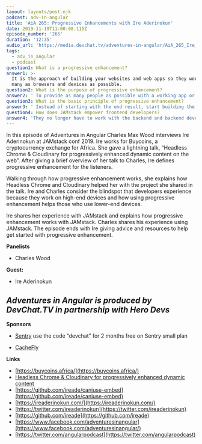 ```yaml
---
layout: layouts/post.njk
podcast: adv-in-angular
title: 'AiA 265: Progressive Enhancements with Ire Aderinokun'
date: 2019-11-19T11:00:08.115Z
episode_number: '265'
duration: '12:35'
audio_url: 'https://media.devchat.tv/adventures-in-angular/AiA_265_Ire_Aderinokun.mp3'
tags:
  - adv_in_angular
  - podcast
question1: What is a progressive enhancement?
answer1: >-
  It is the approach of building your websites and web apps so they work for as
  many as browsers and devices as possible.
question2: What is the purpose of progressive enhancement?
answer2: ' To provide as many people as possible with a working app or website no matter their device or browser.'
question3: What is the basic principle of progressive enhancement?
answer3: ' Instead of starting with the end result, start building the base experience and then enhancing it to fit more powerful devices or browsers. '
question4: How does JAMstack empower frontend developers?
answer4: 'They no longer have to work with the backend and backend developers. '
---
```

In this episode of Adventures in Angular Charles Max Wood interviews Ire Aderinokun at JAMstack conf 2019. Ire works for Buycoins, a cryptocurrency exchange for Africa. She gave a lightning talk, “Headless Chrome & Cloudinary for progressively enhanced dynamic content on the web”. After giving a brief overview of her talk to Charles, Ire defines progressive enhancement for the listeners. 

Walking through how progressive enhancement works, she explains how Headless Chrome and Cloudinary helped her with the project she shared in the talk. Ire and Charles consider the blindspot that developers experience because they work on high-end devices and how using progressive enhancement helps those who use lower-end devices.

Ire shares her experience with JAMstack and explains how progressive enhancement works with JAMstack. Charles shares his experience using JAMstack. The episode ends with Ire giving advice and resources to help get started with progressive enhancement. 


**Panelists**

- Charles Wood

**Guest:**

- Ire Aderinokun

## _Adventures in Angular is produced by DevChat.TV in partnership with Hero Devs_

**Sponsors**


* [Sentry](http://sentry.io/) use the code “devchat” for 2 months free on Sentry small plan
- [CacheFly](https://www.cachefly.com/)

**Links**

- [https://buycoins.africa/](https://buycoins.africa/)
- [Headless Chrome &amp; Cloudinary for progressively enhanced dynamic content](https://www.youtube.com/watch?time_continue=1&amp;v=rm58d5proWI&amp;feature=emb_logo)
- [https://github.com/ireade/caniuse-embed](https://github.com/ireade/caniuse-embed)
- [https://ireaderinokun.com/](https://ireaderinokun.com/)
- [https://twitter.com/ireaderinokun](https://twitter.com/ireaderinokun)
- [https://github.com/ireade](https://github.com/ireade)
- [https://www.facebook.com/adventuresinangular](https://www.facebook.com/adventuresinangular/)
- [https://twitter.com/angularpodcast](https://twitter.com/angularpodcast)
